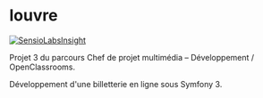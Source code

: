 louvre
======

[![SensioLabsInsight](https://insight.sensiolabs.com/projects/10a2342b-c3c9-4649-8c5b-59e0c4569756/big.png)](https://insight.sensiolabs.com/projects/10a2342b-c3c9-4649-8c5b-59e0c4569756)

Projet 3 du parcours Chef de projet multimédia – Développement / OpenClassrooms.

Développement d'une billetterie en ligne sous Symfony 3.
